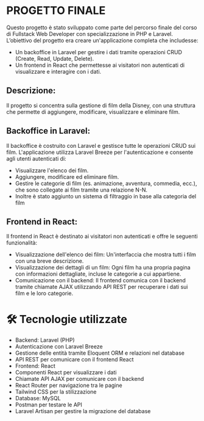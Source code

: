 # PROGETTO FINALE

Questo progetto è stato sviluppato come parte del percorso finale del corso di Fullstack Web Developer con specializzazione in PHP e Laravel. L’obiettivo del progetto era creare un'applicazione completa che includesse:

-   Un backoffice in Laravel per gestire i dati tramite operazioni CRUD (Create, Read, Update, Delete).
-   Un frontend in React che permettesse ai visitatori non autenticati di visualizzare e interagire con i dati.

## Descrizione:

Il progetto si concentra sulla gestione di film della Disney, con una struttura che permette di aggiungere, modificare, visualizzare e eliminare film.

## Backoffice in Laravel:

Il backoffice è costruito con Laravel e gestisce tutte le operazioni CRUD sui film. L'applicazione utilizza Laravel Breeze per l'autenticazione e consente agli utenti autenticati di:

-   Visualizzare l'elenco dei film.
-   Aggiungere, modificare ed eliminare film.
-   Gestire le categorie di film (es. animazione, avventura, commedia, ecc.), che sono collegate ai film tramite una relazione N-N.
-   Inoltre è stato aggiunto un sistema di filtraggio in base alla categoria del film

## Frontend in React:

Il frontend in React è destinato ai visitatori non autenticati e offre le seguenti funzionalità:

-   Visualizzazione dell'elenco dei film: Un'interfaccia che mostra tutti i film con una breve descrizione.
-   Visualizzazione dei dettagli di un film: Ogni film ha una propria pagina con informazioni dettagliate, incluse le categorie a cui appartiene.
-   Comunicazione con il backend: Il frontend comunica con il backend tramite chiamate AJAX utilizzando API REST per recuperare i dati sui film e le loro categorie.

# 🛠️ Tecnologie utilizzate

-   Backend: Laravel (PHP)
-   Autenticazione con Laravel Breeze
-   Gestione delle entità tramite Eloquent ORM e relazioni nel database
-   API REST per comunicare con il frontend React
-   Frontend: React
-   Componenti React per visualizzare i dati
-   Chiamate API AJAX per comunicare con il backend
-   React Router per navigazione tra le pagine
-   Tailwind CSS per la stilizzazione
-   Database: MySQL
-   Postman per testare le API
-   Laravel Artisan per gestire la migrazione del database
